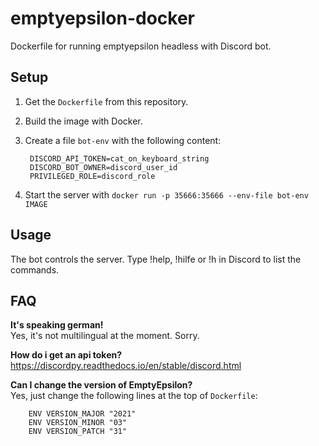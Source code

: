 # emptyepsilon-docker

Dockerfile for running emptyepsilon headless with Discord bot.

## Setup

1. Get the `Dockerfile` from this repository.
2. Build the image with Docker.
3. Create a file `bot-env` with the following content:

        DISCORD_API_TOKEN=cat_on_keyboard_string
        DISCORD_BOT_OWNER=discord_user_id
        PRIVILEGED_ROLE=discord_role

4. Start the server with `docker run -p 35666:35666 --env-file bot-env IMAGE`

## Usage

The bot controls the server. Type !help, !hilfe or !h in Discord to list the commands.

## FAQ

**It's speaking german!**  
Yes, it's not multilingual at the moment. Sorry.

**How do i get an api token?**  
https://discordpy.readthedocs.io/en/stable/discord.html

**Can I change the version of EmptyEpsilon?**  
Yes, just change the following lines at the top of `Dockerfile`:

        ENV VERSION_MAJOR "2021"
        ENV VERSION_MINOR "03"
        ENV VERSION_PATCH "31"
